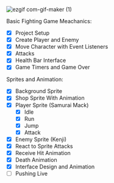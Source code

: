 ![ezgif com-gif-maker (1)](https://user-images.githubusercontent.com/20348582/185211369-a191ce6c-b768-43f3-82f7-227457ffc36b.gif)

Basic Fighting Game Meachanics:

- [x] Project Setup
- [x] Create Player and Enemy
- [x] Move Character with Event Listeners
- [x] Attacks
- [x] Health Bar Interface
- [x] Game Timers and Game Over

Sprites and Animation:

- [x] Background Sprite
- [x] Shop Sprite With Animation
- [x] Player Sprite (Samurai Mack)
  - [x] Idle
  - [x] Run
  - [x] Jump
  - [x] Attack
- [x] Enemy Sprite (Kenji)
- [x] React to Sprite Attacks
- [x] Receive Hit Animation
- [x] Death Animation
- [x] Interface Design and Animation
- [ ] Pushing Live
